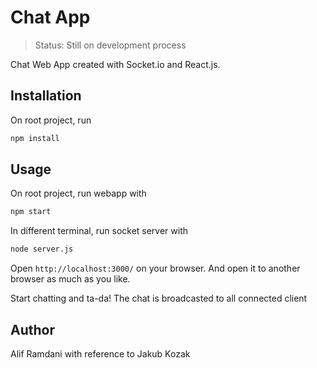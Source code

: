 # Chat App

> Status: Still on development process

Chat Web App created with Socket.io and React.js. 

## Installation
On root project, run
```bash
npm install
```

## Usage
On root project, run webapp with
```bash
npm start
```
In different terminal, run socket server with
```bash
node server.js
```
Open `http://localhost:3000/` on your browser. And open it to another browser as much as you like. 

Start chatting and ta-da! The chat is broadcasted to all connected client

## Author

Alif Ramdani with reference to Jakub Kozak
